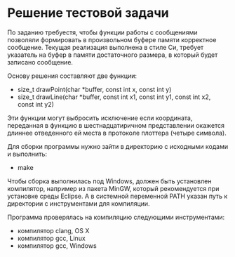 # Решение тестовой задачи

По заданию требуестя, чтобы функции работы с сообщениями позволяли формировать в 
произвольном буфере памяти корректное сообщение. 
Текущая реализация выполнена в стиле Си, требует указатель на буфер в памяти 
достаточного размера, в который будет записано сообщение. 

Основу решения составляют две функции:
- size_t drawPoint(char *buffer, const int x, const int y)
- size_t drawLine(char *buffer, const int x1, const int y1, const int x2, const int y2)

Эти функции могут выбросить исключение если координата, переданная в функцию 
в шестнадцатиричном представлении окажется длиннее отведенного ей места в 
протоколе плоттера (четыре символа).

Для сборки программы нужно зайти в директорию с исходными кодами и выполнить:
- make

Чтобы сборка выполнилась под Windows, должен быть установлен компилятор, например 
из пакета MinGW, который рекомендуется при установке среды Eclipse. А в 
системной переменной PATH указан путь к директории с инструментами для компиляции.

Программа проверялась на компиляцию следующими инструментами:
- компилятор clang, OS X
- компилятор gcc, Linux
- компилятор gcc, Windows
